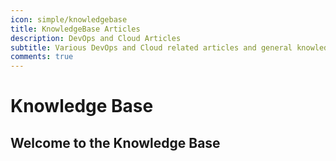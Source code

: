 ```yaml
---
icon: simple/knowledgebase 
title: KnowledgeBase Articles
description: DevOps and Cloud Articles 
subtitle: Various DevOps and Cloud related articles and general knowledgebase
comments: true
---
```


# Knowledge Base


## Welcome to the Knowledge Base